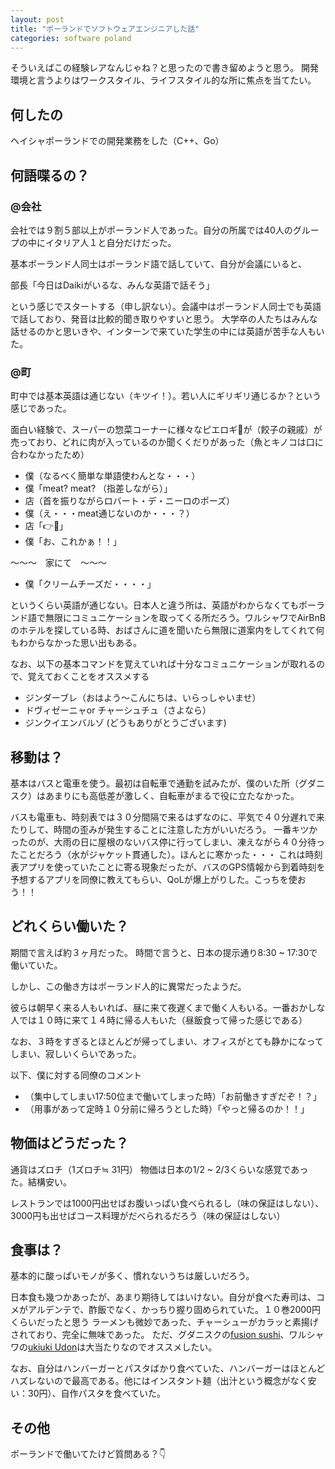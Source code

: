 ```yaml
---
layout: post
title: "ポーランドでソフトウェアエンジニアした話"
categories: software poland
---
```


そういえばこの経験レアなんじゃね？と思ったので書き留めようと思う。
開発環境と言うよりはワークスタイル、ライフスタイル的な所に焦点を当てたい。


## 何したの
ヘイシャポーランドでの開発業務をした（C++、Go）


## 何語喋るの？

### @会社
会社では９割５部以上がポーランド人であった。自分の所属では40人のグループの中にイタリア人１と自分だけだった。

基本ポーランド人同士はポーランド語で話していて、自分が会議にいると、

部長「今日はDaikiがいるな、みんな英語で話そう」

という感じでスタートする（申し訳ない）。会議中はポーランド人同士でも英語で話しており、発音は比較的聞き取りやすいと思う。
大学卒の人たちはみんな話せるのかと思いきや、インターンで来ていた学生の中には英語が苦手な人もいた。



### @町
町中では基本英語は通じない（キツイ！）。若い人にギリギリ通じるか？という感じであった。

面白い経験で、スーパーの惣菜コーナーに様々なピエロギ🥟が（餃子の親戚）が売っており、どれに肉が入っているのか聞くくだりがあった（魚とキノコは口に合わなかったため）

- 僕（なるべく簡単な単語使わんとな・・・）
- 僕「meat? meat? （指差しながら）」
- 店（首を振りながらロバート・デ・ニーロのポーズ）
- 僕（え・・・meat通じないのか・・・？）
- 店「👉🥟」
- 僕「お、これかぁ！！」

〜〜〜　家にて　〜〜〜

- 僕「クリームチーズだ・・・・」


というくらい英語が通じない。日本人と違う所は、英語がわからなくてもポーランド語で無限にコミュニケーションを取ってくる所だろう。ワルシャワでAirBnBのホテルを探している時、おばさんに道を聞いたら無限に道案内をしてくれて何もわからなかった思い出もある。


なお、以下の基本コマンドを覚えていれば十分なコミュニケーションが取れるので、覚えておくことをオススメする
- ジンダーブレ（おはよう〜こんにちは、いらっしゃいませ）
- ドヴィゼーニャor チャーシュチュ（さよなら）
- ジンクイエンバルゾ (どうもありがとうございます)


## 移動は？
基本はバスと電車を使う。最初は自転車で通勤を試みたが、僕のいた所（グダニスク）はあまりにも高低差が激しく、自転車がまるで役に立たなかった。


バスも電車も、時刻表では３０分間隔で来るはずなのに、平気で４０分遅れで来たりして、時間の歪みが発生することに注意した方がいいだろう。
一番キツかったのが、大雨の日に屋根のないバス停に行ってしまい、凍えながら４０分待ったことだろう（水がジャケット貫通した）。ほんとに寒かった・・・
これは時刻表アプリを使っていたことに寄る現象だったが、バスのGPS情報から到着時刻を予想するアプリを同僚に教えてもらい、QoLが爆上がりした。こっちを使おう！！

## どれくらい働いた？
期間で言えば約３ヶ月だった。
時間で言うと、日本の提示通り8:30 ~ 17:30で働いていた。


しかし、この働き方はポーランド人的に異常だったようだ。

彼らは朝早く来る人もいれば、昼に来て夜遅くまで働く人もいる。一番おかしな人では１０時に来て１４時に帰る人もいた（昼飯食って帰った感じである）

なお、３時をすぎるとほとんどが帰ってしまい、オフィスがとても静かになってしまい、寂しいくらいであった。


以下、僕に対する同僚のコメント


- （集中してしまい17:50位まで働いてしまった時）「お前働きすぎだぞ！？」
- （用事があって定時１０分前に帰ろうとした時）「やっと帰るのか！！」


## 物価はどうだった？
通貨はズロチ（1ズロチ≒ 31円）
物価は日本の1/2 ~ 2/3くらいな感覚であった。結構安い。

レストランでは1000円出せばお腹いっぱい食べられるし（味の保証はしない）、3000円も出せばコース料理がだべられるだろう（味の保証はしない）

## 食事は？
基本的に酸っぱいモノが多く、慣れないうちは厳しいだろう。

日本食も幾つかあったが、あまり期待してはいけない。自分が食べた寿司は、コメがアルデンテで、酢飯でなく、かっちり握り固められていた。１０巻2000円くらいだったと思う
ラーメンも微妙であった、チャーシューがカラッと素揚げされており、完全に無味であった。
ただ、グダニスクの[fusion sushi](https://www.google.co.jp/search?safe=off&rls=com.microsoft:en-US:{referrer:source?}&rlz=1I7SUNC_ja&dcr=0&ei=suuXWuCaE8z38gWd8KWYBg&q=fusion%20sushi%20gdansk&oq=fusion+sushi+gdansk&gs_l=psy-ab.3..0i203k1j0i30k1l4.91914.98440.0.98639.21.17.2.2.2.0.120.1469.15j2.17.0....0...1c.1.64.psy-ab..1.20.1377...0j35i39k1j0i4k1j0i131k1j0i10i67k1j0i67k1j0i8i30k1j0i13i30k1j0i8i13i30k1j0i13i5i30k1.0.sg2pYCSSK9w&npsic=0&rflfq=1&rlha=0&rllag=54394750,18581335,2280&tbm=lcl&rldimm=2091183232260887160&ved=0ahUKEwjPzZixisvZAhWCgrwKHUE5BpAQvS4ITzAA&rldoc=1&tbs=lrf:!2m1!1e2!2m1!1e3!3sIAE,lf:1,lf_ui:9#rlfi=hd:;si:2091183232260887160;mv:!1m3!1d15195.389032263407!2d18.581335499999998!3d54.394750949999995!2m3!1f0!2f0!3f0!3m2!1i674!2i628!4f13.1;tbs:lrf:!2m1!1e2!2m1!1e3!3sIAE,lf:1,lf_ui:9)、ワルシャワの[ukiuki Udon](https://www.google.co.jp/maps/place/%E3%82%A6%E3%82%AD%E3%82%A6%E3%82%AD%E3%81%86%E3%81%A9%E3%82%93/@52.2274142,21.0175659,15z/data=!4m2!3m1!1s0x0:0x7014ad591a5ad1b8?sa=X&ved=0ahUKEwjgu8aBisvZAhXMu7wKHR14CWMQ_BIIowEwCg)は大当たりなのでオススメしたい。

なお、自分はハンバーガーとパスタばかり食べていた、ハンバーガーはほとんどハズレないので最高である。他にはインスタント麺（出汁という概念がなく安い：30円）、自作パスタを食べていた。


## その他
ポーランドで働いてたけど質問ある？👇

